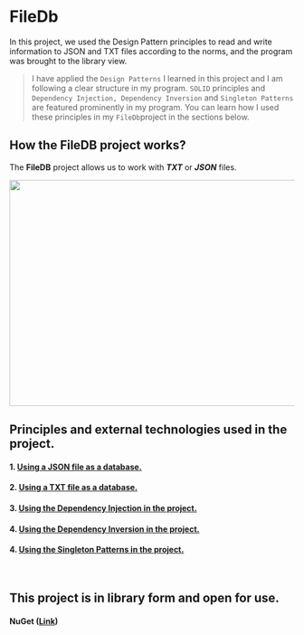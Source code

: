# FileDb
In this project, we used the Design Pattern principles to read and write information to JSON and TXT files according to the norms, and the program was brought to the library view.
<br>

> I have applied the ``Design Patterns`` I learned in this project and I am following a clear structure in my program.
``SOLID`` principles and ``Dependency Injection, Dependency Inversion`` and ``Singleton Patterns`` are featured prominently
in my program. You can learn how I used these principles in my ``FileDb``project in the sections below.

## How the FileDB project works?
The **FileDB** project allows us to work with ***TXT*** or ***JSON*** files.
<br>

<img src="Dacumnets/Images/menu-first.png" width="600" height="400">
<br>

## **Principles and external technologies used in the project.**

#### 1. [Using a JSON file as a database.](https://github.com/AslanbekHasanov/FileDb/blob/main/Dacuments/DB/JsonFile.md) 
#### 2. [Using a TXT file as a database.](https://github.com/AslanbekHasanov/FileDb/blob/main/Dacuments/DB/TxtFile.md) 
#### 3. [Using the Dependency Injection in the project.](https://github.com/AslanbekHasanov/FileDb/blob/main/Dacuments/DesgnPatterns/DependencyInjection.md) 
#### 4. [Using the Dependency Inversion in the project.](https://github.com/AslanbekHasanov/FileDb/blob/main/Dacuments/DesgnPatterns/DependencyInversion.md) 
#### 4. [Using the Singleton Patterns in the project.](https://github.com/AslanbekHasanov/FileDb/blob/main/Dacuments/DesgnPatterns/SingletonPatterns.md) 
<br>


## This project is in library form and open for use.
#### NuGet ([Link](#))
